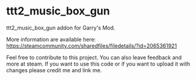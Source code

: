 # ttt2_music_box_gun

ttt2_music_box_gun addon for Garry's Mod.

More information are available here: 
https://steamcommunity.com/sharedfiles/filedetails/?id=2065361921

Feel free to contribute to this project. You can also leave feedback and more at steam. 
If you want to use this code or if you want to upload it with changes please credit me and link me.
